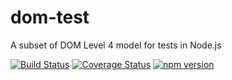 # dom-test
A subset of DOM Level 4 model for tests in Node.js

[![Build Status](https://travis-ci.org/aswitalski/dom-test.svg?branch=master)](https://travis-ci.org/aswitalski/dom-test)
[![Coverage Status](https://coveralls.io/repos/github/aswitalski/dom-test/badge.svg)](https://coveralls.io/github/aswitalski/dom-test)
[![npm version](https://img.shields.io/npm/v/dom-test.svg?style=flat)](https://www.npmjs.com/package/dom-test)

